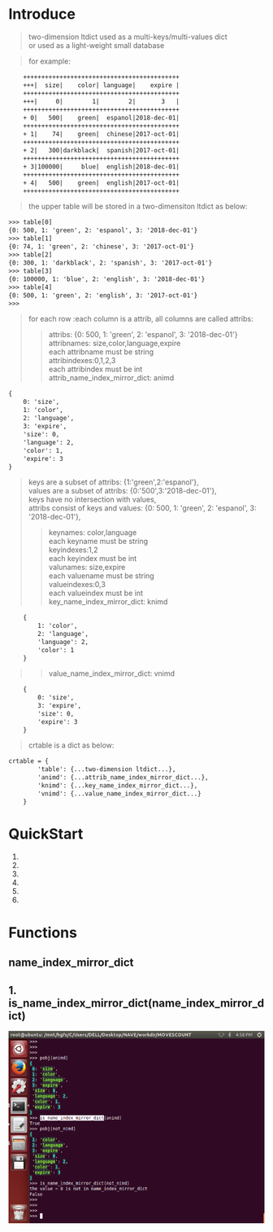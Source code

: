 # Introduce
>two-dimension ltdict  used as a multi-keys/multi-values  dict  
or used as a light-weight small database  
	
>for example:

		+++++++++++++++++++++++++++++++++++++++++++
		+++|  size|    color| language|    expire |
		+++++++++++++++++++++++++++++++++++++++++++
		+++|     0|        1|        2|       3   |
		+++++++++++++++++++++++++++++++++++++++++++
		+ 0|   500|    green|  espanol|2018-dec-01|
		+++++++++++++++++++++++++++++++++++++++++++
		+ 1|    74|    green|  chinese|2017-oct-01|
		+++++++++++++++++++++++++++++++++++++++++++
		+ 2|   300|darkblack|  spanish|2017-oct-01|
		+++++++++++++++++++++++++++++++++++++++++++
		+ 3|100000|     blue|  english|2018-dec-01|
		+++++++++++++++++++++++++++++++++++++++++++
		+ 4|   500|    green|  english|2017-oct-01|
		+++++++++++++++++++++++++++++++++++++++++++  

>the upper  table will be stored in a two-dimensiton ltdict as below:

    >>> table[0]
    {0: 500, 1: 'green', 2: 'espanol', 3: '2018-dec-01'}
    >>> table[1]
    {0: 74, 1: 'green', 2: 'chinese', 3: '2017-oct-01'}
    >>> table[2]
    {0: 300, 1: 'darkblack', 2: 'spanish', 3: '2017-oct-01'}
    >>> table[3]
    {0: 100000, 1: 'blue', 2: 'english', 3: '2018-dec-01'}
    >>> table[4]
    {0: 500, 1: 'green', 2: 'english', 3: '2017-oct-01'}
    >>>
 
>for each row :each column is a attrib, all columns are called attribs:
>>attribs: {0: 500, 1: 'green', 2: 'espanol', 3: '2018-dec-01'}  
attribnames: size,color,language,expire  
each attribname must be string  
attribindexes:0,1,2,3  
each attribindex must be int  
attrib\_name\_index\_mirror\_dict: animd  

	{
		0: 'size', 
		1: 'color', 
		2: 'language', 
		3: 'expire', 
		'size': 0, 
		'language': 2, 
		'color': 1, 
		'expire': 3
	}

>keys are a subset of attribs: {1:'green',2:'espanol'},    
values are a subset of attribs: {0:'500',3:'2018-dec-01'},    
keys have no intersection with values,  
attribs consist of keys and values: {0: 500, 1: 'green', 2: 'espanol', 3: '2018-dec-01'},       
>>keynames: color,language  
each keyname must be string  
keyindexes:1,2  
each keyindex must be int  
valunames: size,expire  
each valuename must be string  
valueindexes:0,3  
each valueindex must be int  
key\_name\_index\_mirror\_dict: knimd  

		{
			1: 'color', 
			2: 'language', 
			'language': 2, 
			'color': 1
		}

>>value\_name\_index\_mirror_dict: vnimd  

		{
			0: 'size', 
			3: 'expire', 
			'size': 0, 
			'expire': 3
		}  
  
  
> crtable is a dict as below: 

	crtable = {  
			'table': {...two-dimension ltdict...}, 
			'animd': {...attrib_name_index_mirror_dict...},  
			'knimd': {...key_name_index_mirror_dict...},    
			'vnimd': {...value_name_index_mirror_dict...}  
		}




# QuickStart
1.
2.
3.
4.
5.
6.

# Functions  
## name_index_mirror_dict
__1. is_name_index_mirror_dict(name_index_mirror_dict)__  
-------------------------------------------------------- 
![](Images/crtable.is_name_index_mirror_dict.png) 






